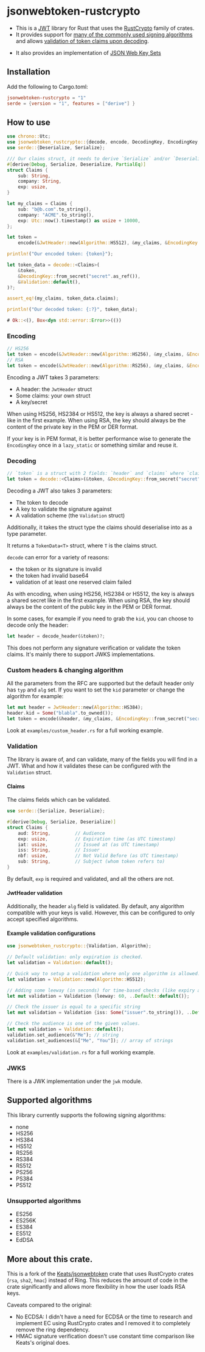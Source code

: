 # jsonwebtoken-rustcrypto

- This is a [JWT] library for Rust that uses the [RustCrypto] family of crates.
- It provides support for [many of the commonly used signing algorithms](#supported-algorithms) and allows [validation of token claims upon decoding](#validation). 
<!-- - It is [significantly faster](#performance) than alternatives.  -->
- It also provides an implementation of [JSON Web Key Sets](#jwkS)

[jwt]: https://jwt.io
[rustcrypto]: https://github.com/RustCrypto

## Installation

Add the following to Cargo.toml:

```toml
jsonwebtoken-rustcrypto = "1"
serde = {version = "1", features = ["derive"] }
```

## How to use

<!-- see examples/simple.rs -->

```rust
use chrono::Utc;
use jsonwebtoken_rustcrypto::{decode, encode, DecodingKey, EncodingKey, headers::JwtHeader, Validation, Algorithm};
use serde::{Deserialize, Serialize};

/// Our claims struct, it needs to derive `Serialize` and/or `Deserialize`
#[derive(Debug, Serialize, Deserialize, PartialEq)]
struct Claims {
    sub: String,
    company: String,
    exp: usize,
}

let my_claims = Claims {
    sub: "b@b.com".to_string(),
    company: "ACME".to_string(),
    exp: Utc::now().timestamp() as usize + 10000,
};

let token =
    encode(&JwtHeader::new(Algorithm::HS512), &my_claims, &EncodingKey::from_secret("secret".as_ref()))?;

println!("Our encoded token: {token}");

let token_data = decode::<Claims>(
    &token,
    &DecodingKey::from_secret("secret".as_ref()),
    &Validation::default(),
)?;

assert_eq!(my_claims, token_data.claims);

println!("Our decoded token: {:?}", token_data);

# Ok::<(), Box<dyn std::error::Error>>(())
```

### Encoding

```rust ignore
// HS256
let token = encode(&JwtHeader::new(Algorithm::HS256), &my_claims, &EncodingKey::from_secret("secret".as_ref()))?;
// RSA
let token = encode(&JwtHeader::new(Algorithm::RS256), &my_claims, &EncodingKey::from_rsa(RSAPrivateKey::new(&mut rng, bits).unwrap())?)?;
```

Encoding a JWT takes 3 parameters:

-   A header: the `JwtHeader` struct
-   Some claims: your own struct
-   A key/secret

When using HS256, HS2384 or HS512, the key is always a shared secret - like in the first example. When using RSA, the key should always be the content of the private key in the PEM or DER format.

If your key is in PEM format, it is better performance wise to generate the `EncodingKey` once in a `lazy_static` or
something similar and reuse it.

### Decoding

```rust ignore
// `token` is a struct with 2 fields: `header` and `claims` where `claims` is your own struct.
let token = decode::<Claims>(&token, &DecodingKey::from_secret("secret".as_ref()), &Validation::default())?;
```

Decoding a JWT also takes 3 parameters:

-   The token to decode
-   A key to validate the signature against
-   A validation scheme (the `Validation` struct)

Additionally, it takes the struct type the claims should deserialise into as a type parameter.

It returns a `TokenData<T>` struct, where `T` is the claims struct.

`decode` can error for a variety of reasons:

-   the token or its signature is invalid
-   the token had invalid base64
-   validation of at least one reserved claim failed

As with encoding, when using HS256, HS2384 or HS512, the key is always a shared secret like in the first example. When using RSA, the key should always be the content of the public key in the PEM or DER format.

In some cases, for example if you need to grab the `kid`, you can choose to decode only the header:

```rust ignore
let header = decode_header(&token)?;
```

This does not perform any signature verification or validate the token claims. It's mainly there to support JWKS implementations.

### Custom headers & changing algorithm

All the parameters from the RFC are supported but the default header only has `typ` and `alg` set.
If you want to set the `kid` parameter or change the algorithm for example:

```rust ignore
let mut header = JwtHeader::new(Algorithm::HS384);
header.kid = Some("blabla".to_owned());
let token = encode(&header, &my_claims, &EncodingKey::from_secret("secret".as_ref()))?;
```

Look at `examples/custom_header.rs` for a full working example.

### Validation

The library is aware of, and can validate, many of the fields you will find in a JWT. What and how it validates these can be configured with the `Validation` struct.

#### Claims

The claims fields which can be validated.

```rust
use serde::{Serialize, Deserialize};

#[derive(Debug, Serialize, Deserialize)]
struct Claims {
    aud: String,         // Audience
    exp: usize,          // Expiration time (as UTC timestamp)
    iat: usize,          // Issued at (as UTC timestamp)
    iss: String,         // Issuer
    nbf: usize,          // Not Valid Before (as UTC timestamp)
    sub: String,         // Subject (whom token refers to)
}
```

By default, `exp` is required and validated, and all the others are not.

#### JwtHeader validation

Additionally, the header `alg` field is validated. By default, any algorithm compatible with your keys is valid. However, this can be configured to only accept specified algorithms.

#### Example validation configurations

```rust
use jsonwebtoken_rustcrypto::{Validation, Algorithm};

// Default validation: only expiration is checked.
let validation = Validation::default();

// Quick way to setup a validation where only one algorithm is allowed.
let validation = Validation::new(Algorithm::HS512);

// Adding some leeway (in seconds) for time-based checks (like expiry and not-before)
let mut validation = Validation {leeway: 60, ..Default::default()};

// Check the issuer is equal to a specific string
let mut validation = Validation {iss: Some("issuer".to_string()), ..Default::default()};

// Check the audience is one of the given values.
let mut validation = Validation::default();
validation.set_audience(&"Me"); // string
validation.set_audiences(&["Me", "You"]); // array of strings
```

Look at `examples/validation.rs` for a full working example.

### JWKS

There is a JWK implementation under the `jwk` module.

## Supported algorithms

This library currently supports the following signing algorithms:

- none
- HS256
- HS384
- HS512
- RS256
- RS384
- RS512
- PS256
- PS384
- PS512

### Unsupported algorithms

-   ES256
-   ES256K
-   ES384
-   ES512
-   EdDSA

## More about this crate.

This is a fork of the [Keats/jsonwebtoken](https://github.com/Keats/jsonwebtoken) crate that uses RustCrypto crates (`rsa`, `sha2`, `hmac`) instead of Ring.
This reduces the amount of code in the crate significantly and allows more flexibility in how the user loads RSA keys.

Caveats compared to the original:

-   No ECDSA: I didn't have a need for ECDSA or the time to research and implement EC using RustCrypto crates and I removed it to completely remove the ring dependency.
-   HMAC signature verification doesn't use constant time comparison like Keats's original does.

<!-- 
### Performance

This crate is roughly ~30-40% faster than `jsonwebtoken`, although that is mostly incidental - performance is not the primary goal of this fork.


```text
     Running benches/jwt.rs (~/.cache/cargo-target/release/deps/jwt-35f765b950aab3a3)
bench_encode            time:   [734.68 ns 736.72 ns 738.93 ns]                          
                        change: [-42.608% -42.334% -42.079%] (p = 0.00 < 0.05)
                        Performance has improved.
Found 6 outliers among 100 measurements (6.00%)
  1 (1.00%) high mild
  5 (5.00%) high severe

bench_decode            time:   [1.3172 µs 1.3287 µs 1.3430 µs]                          
                        change: [-33.374% -32.445% -31.518%] (p = 0.00 < 0.05)
                        Performance has improved.
Found 8 outliers among 100 measurements (8.00%)
  5 (5.00%) high mild
  3 (3.00%) high severe
``` -->
